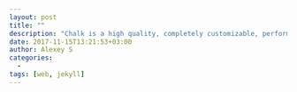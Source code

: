 ```yaml
---
layout: post
title: ""
description: "Chalk is a high quality, completely customizable, performant and 100% free blog template for Jekyll."
date: 2017-11-15T13:21:53+03:00
author: Alexey S
categories:
  - 
tags: [web, jekyll]
---
```




